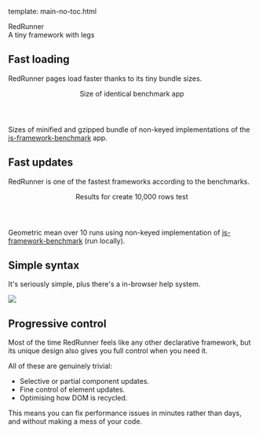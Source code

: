 template: main-no-toc.html

<div class="logo">
 <!--
  <div class="logo__logo">
    <img class="logo__image" src="/static/img/avatar.svg" alt="RedRunner" />
  </div>
  -->
  <div class="logo__text">
    <div class="logo__name">RedRunner</div>
    <div class="logo__slogan">A tiny framework with legs</div>
  </div>
</div>

<div class="info">
  <div class="pure-g">
    <div class="pure-u-1 pure-u-sm-1-2">
      <div class="info__block">
        <h2>Fast loading</h2>
        <p>
          RedRunner pages load faster thanks to its tiny bundle sizes.
        </p>
        <div class="stats_div">
          <header>Size of identical benchmark app</header>
          <div class="stats_table" id="framework_size_chart"></div>
          <footer>
            Sizes of minified and gzipped bundle of non-keyed implementations of the <a href="https://github.com/krausest/js-framework-benchmark">js-framework-benchmark</a> app.
          </footer>
        </div>
      </div>
    </div>
    <div class="pure-u-1 pure-u-sm-1-2">
      <div class="info__block">
        <h2>Fast updates</h2>
        <p>
          RedRunner is one of the fastest frameworks according to the benchmarks.
        </p>
        <div class="stats_div">
          <header>Results for create 10,000 rows test</header>
          <div class="stats_table" id="framework_speed_chart"></div>
          <footer>
            Geometric mean over 10 runs using non-keyed implementation of <a href="https://github.com/krausest/js-framework-benchmark">js-framework-benchmark</a> (run locally).
          </footer>
        </div>
      </div>
    </div>
  </div>
</div>


<div class="info">
  <div class="pure-g">
    <div class="pure-u-1 pure-u-sm-1-2">
      <div class="info__block">
        <h2>Simple syntax</h2>
        <p>
          It's seriously simple, plus there's a in-browser help system.
        </p>
        <img src="/static/img/click_counter.png">
      </div>
    </div>
    <div class="pure-u-1 pure-u-sm-1-2">
      <div class="info__block">
      <h2>Progressive control</h2>
        <p>
          Most of the time RedRunner feels like any other declarative framework, 
          but its unique design also gives you full control when you need it.
        </p>
        All of these are genuinely trivial:
        <ul>
          <li>Selective or partial component updates.</li>
          <li>Fine control of element updates.</li>
          <li>Optimising how DOM is recycled.</li>
        </ul>
        <p>
          This means you can fix performance issues in minutes rather than days, and without making a mess of your code.
        </p>
        <!--
          
          ,
          meaning you can fix performance issues in minutes rather than days, and
          even match vanilla JS speeds, without making a mess of your code.
          
        </p>

          s internal design means you can easily tweak or alter any operation:
        vMost of the time RedRunner feels like any other declarative framework, 
          but underneath the surface it works very differently.
         RedRunner converts your code into a very crude DOM updating engine.
        <p>
          One benefit of this is that errors hit you during development.
        </p>
          However it works very differently to React, Vue etc. 
        (some might say it is more a code generator than a framework) 
        This lets you do several things that aren't possible in a normal frameworks.
          Though it feels like a declarative framework, RedRunner is really a highly optimised code generator.
          And this lets you do a ton of things that are not possible in other frameworks.
        <p>
          And this lets you do a ton of things that are not possible in other frameworks.
        </p>
          RedRunner converts declarative code into optimised instructions during compilation.
          The declarative code is translated into highly optimised DOM code during compilation.
        <p>
          RedRunner has no engine. Its syntax compiles to direct DOM updates, meaning you can take as much control as you like without breaking anything.
        </p>
        <p>
          The simple architecture, lack of magic, and the ability to seamlessly take control of internal operations make for an incredibly productive workflow.
        </p>
        -->
      </div>
    </div>
  </div>
</div>

<div class="call-to-action">
  <a href="/tour">Take the tour</a>
  <p>
    (Includes a walrus, and bubbles)
  </p>
</div>


<script type="text/javascript">
  drawChart(frameworkStats, "createRows", "framework_speed_chart", "ms");
  drawChart(frameworkStats, "size", "framework_size_chart", " kB");
</script>